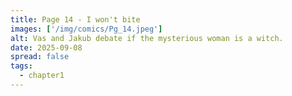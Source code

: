 ```yaml
---
title: Page 14 - I won't bite
images: ['/img/comics/Pg_14.jpeg']
alt: Vas and Jakub debate if the mysterious woman is a witch.
date: 2025-09-08
spread: false
tags:
  - chapter1
---
```


